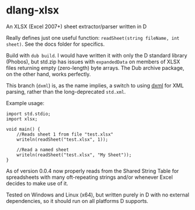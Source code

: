 # dlang-xlsx
An XLSX (Excel 2007+) sheet extractor/parser written in D

Really defines just one useful function: `readSheet(string fileName, int sheet)`. See the docs folder for specifics. 

Build with `dub build`. I would have written it with only the D standard library (Phobos), but std.zip has issues with `expandedData`
on members of XLSX files returning empty (zero-length) byte arrays. The Dub archive package, on the other hand, works perfectly.

This branch (`dxml`) is, as the name implies, a switch to using [dxml](https://github.com/jmdavis/dxml) for XML parsing, rather than the long-deprecated `std.xml`.

Example usage:

```
import std.stdio;
import xlsx;

void main() {
    //Reads sheet 1 from file "test.xlsx"
    writeln(readSheet("test.xlsx", 1));
    
    //Read a named sheet
    writeln(readSheet("test.xlsx", "My Sheet"));
}
```

As of version 0.0.4 now properly reads from the Shared String Table for spreadsheets with many oft-repeating strings and/or whenever Excel decides to make use of it.

Tested on Windows and Linux (x64), but written purely in D with no external dependencies, so it should run on all platforms D supports.
